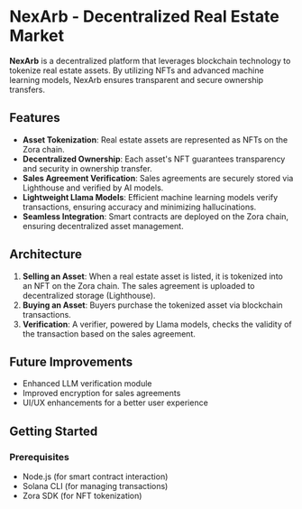 
# NexArb - Decentralized Real Estate Market

**NexArb** is a decentralized platform that leverages blockchain technology to tokenize real estate assets. By utilizing NFTs and advanced machine learning models, NexArb ensures transparent and secure ownership transfers.

## Features

- **Asset Tokenization**: Real estate assets are represented as NFTs on the Zora chain.
- **Decentralized Ownership**: Each asset's NFT guarantees transparency and security in ownership transfer.
- **Sales Agreement Verification**: Sales agreements are securely stored via Lighthouse and verified by AI models.
- **Lightweight Llama Models**: Efficient machine learning models verify transactions, ensuring accuracy and minimizing hallucinations.
- **Seamless Integration**: Smart contracts are deployed on the Zora chain, ensuring decentralized asset management.

## Architecture

1. **Selling an Asset**: When a real estate asset is listed, it is tokenized into an NFT on the Zora chain. The sales agreement is uploaded to decentralized storage (Lighthouse).
2. **Buying an Asset**: Buyers purchase the tokenized asset via blockchain transactions.
3. **Verification**: A verifier, powered by Llama models, checks the validity of the transaction based on the sales agreement.

## Future Improvements

- Enhanced LLM verification module
- Improved encryption for sales agreements
- UI/UX enhancements for a better user experience

## Getting Started

### Prerequisites
- Node.js (for smart contract interaction)
- Solana CLI (for managing transactions)
- Zora SDK (for NFT tokenization)
